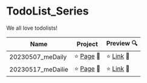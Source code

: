 # TodoList_Series


We all love todolists! 

|Name|Project|Preview 🔍|
|-----------|-----------|-----------|
|20230507_meDaily|:star: [Page](https://github.com/peiyi-c/TodoList_Series/tree/main/20230507_meDaily) 🌟 |:star: [Link](https://hurt-pan.surge.sh/) 🌟 | 
|20230517_meDailie|:star: [Page](https://github.com/peiyi-c/TodoList_Series/tree/main/20230517_meDailie) 🌟| :star: [Link](https://rough-laugh.surge.sh/) :star2:| 

